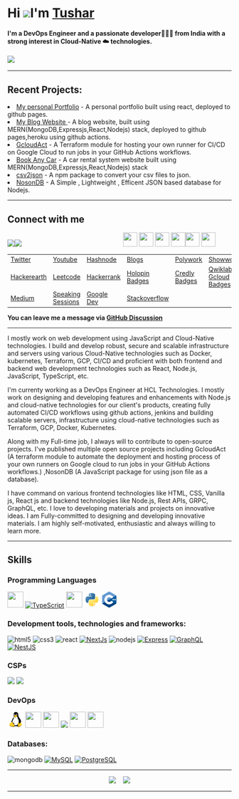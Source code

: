 # Hi ![](https://user-images.githubusercontent.com/18350557/176309783-0785949b-9127-417c-8b55-ab5a4333674e.gif)I'm <a href="https://tush-tr.github.io/">Tushar</a>

<h4>I'm a DevOps Engineer and a passionate developer🧑🏻‍💻  from India with a strong interest in Cloud-Native ☁️ technologies.</h4>

<img src="res/cover.png" />
<hr>

## Recent Projects:
<li><a href="https://tush-tr.github.io/">My personal Portfolio</a> - A personal portfolio built using react, deployed to github pages.
<li><a href="https://tush-tr.github.io/blogs/">My Blog Website </a>- A blog website, built using MERN(MongoDB,Expressjs,React,Nodejs) stack, deployed to github pages,heroku using github actions.
<li><a href="https://github.com/tush-tr/gcloudact">GcloudAct</a> - A Terraform module for hosting your own runner for CI/CD on Google Cloud to run jobs in your GitHub Actions workflows.
<li><a href="https://tush-tr.github.io/BookAnyCar/">Book Any Car</a> - A car rental system website built using MERN(MongoDB,Expressjs,React,Nodejs) stack 
<li><a href="https://www.npmjs.com/package/@tush-tr/csv2json">csv2json</a> - A npm package to convert your csv files to json.
<li><a href="https://www.npmjs.com/package/@tush-tr/nosondb">NosonDB</a> - A Simple , Lightweight , Efficent JSON based database for Nodejs.

 
<hr>

## Connect with me

<a href="https://www.twitter.com/tush_tr604" target="_blank" rel="noreferrer"><img
src="https://img.shields.io/twitter/follow/tush_tr604?logo=twitter&style=for-the-badge&color=0891b2&labelColor=1c1917"
/></a><a href="https://www.github.com/tush-tr" target="_blank" rel="noreferrer"><img
src="https://img.shields.io/github/followers/tush-tr?logo=github&style=for-the-badge&color=0891b2&labelColor=1c1917" /></a>&nbsp;&nbsp;&nbsp;&nbsp;&nbsp;&nbsp;&nbsp;&nbsp;&nbsp;&nbsp;&nbsp;&nbsp;&nbsp;&nbsp;&nbsp;&nbsp;&nbsp;&nbsp;&nbsp;&nbsp;&nbsp;&nbsp;&nbsp;&nbsp;&nbsp;&nbsp;&nbsp;&nbsp;&nbsp;&nbsp;&nbsp;&nbsp;&nbsp;&nbsp;&nbsp;&nbsp;&nbsp;&nbsp;&nbsp;&nbsp;&nbsp;&nbsp;&nbsp;&nbsp;&nbsp;&nbsp;&nbsp;&nbsp;&nbsp;&nbsp;&nbsp;&nbsp;&nbsp;&nbsp;&nbsp;&nbsp;&nbsp;
<a href="https://www.github.com/tush-tr" target="_blank" rel="noreferrer"><img src="https://raw.githubusercontent.com/danielcranney/readme-generator/main/public/icons/socials/github.svg" width="32" height="32" /></a> <a href="https://tusharrajpoot.hashnode.dev" target="_blank" rel="noreferrer"><img src="https://raw.githubusercontent.com/danielcranney/readme-generator/main/public/icons/socials/hashnode.svg" width="32" height="32" /></a> <a href="http://www.medium.com/@tush-tr" target="_blank" rel="noreferrer"><img src="https://raw.githubusercontent.com/danielcranney/readme-generator/main/public/icons/socials/medium.svg" width="32" height="32" /></a> <a href="https://www.twitter.com/tush_tr604" target="_blank" rel="noreferrer"><img src="https://raw.githubusercontent.com/danielcranney/readme-generator/main/public/icons/socials/twitter.svg" width="32" height="32" /></a><a href="https://linkedin.com/in/tushar-r-849510116" target="_blank" rel="noreferrer"><img src="https://cdn-icons-png.flaticon.com/512/174/174857.png" width="32" height="32" /></a> <a href="https://www.youtube.com/c/UCSL_wYi9WB-uPz2_OzKb7bg" target="_blank" rel="noreferrer"><img src="https://raw.githubusercontent.com/danielcranney/readme-generator/main/public/icons/socials/youtube.svg" width="32" height="32" /></a>

<table>
<tr>
<td> <a href="https://twitter.com/tush_tr604">Twitter</a></td>
<td><a href="https://www.youtube.com/channel/UCSL_wYi9WB-uPz2_OzKb7bg">Youtube</a></td>
<td><a href="https://hashnode.com/@tushtr">Hashnode</a>
</td>
<td><a href="https://blog.tusharrajpoot.com/">Blogs</a>
</td>
<td><a href="https://www.polywork.com/tushar_rajpoot">Polywork</a></td>
<td><a href="https://www.showwcase.com/tush-tr">Showwcase</a>
</td>
</tr>
<tr>
<td> <a href="https://www.hackerearth.com/@tusharrajput604">Hackerearth</a>
</td>
<td> <a href="https://leetcode.com/tush_tr/">Leetcode</a>
</td>
<td> <a href="https://www.hackerrank.com/tush_tr">Hackerrank</a>
</td>
<td> <a href="https://www.holopin.io/@tush_tr">Holopin Badges</a>
</td>
<td> <a href="https://www.credly.com/users/tushar-rajpoot/badges">Credly Badges</a>
</td>
<td> <a href="https://partner.cloudskillsboost.google/public_profiles/05b7760f-154e-4d97-a68e-471fee67d2ad">Qwiklabs Gcloud Badges</a></td>
</tr>
<tr>
<td> <a href="https://medium.com/@tush-tr">Medium</a>
</td>
<td>
<a href="https://sessionize.com/tushar-rajpoot">Speaking Sessions</a>
</td>
<td>
<a href="https://g.dev/tush_tr604">Google Dev</a>
</td>
<td>
<a href="https://stackoverflow.com/users/14154163/tushar-rajpoot">Stackoverflow</a>
</td>
</tr>
</table>

<b>You can leave me a message via <a href="https://github.com/tush-tr/tush-tr/discussions/categories/guest-book"> GitHub Discussion</a></b>

<hr>


<!-- Information -->
<p>
I mostly work on web development using JavaScript and Cloud-Native technologies. I build and develop robust, secure and scalable infrastructure and servers using various Cloud-Native technologies such as Docker, kubernetes, Terraform, GCP, CI/CD and proficient with both frontend and backend web development technologies such as React, Node.js, JavaScript, TypeScript, etc.</p>

<p>
 I'm currenty working as a DevOps Engineer at HCL Technologies. I mostly work on designing and developing features and enhancements with Node.js and cloud-native technologies for our client's products,
creating fully automated CI/CD workflows using github actions, jenkins
and building scalable servers, infrastructure using cloud-native technologies such as Terraform, GCP, Docker, Kubernetes.
</p>

<p>
 Along with my Full-time job, I always will to contribute to open-source projects. I've published multiple open source projects including GcloudAct (A terraform module to automate the deployment and hosting process of your own runners on Google cloud to run jobs in your GitHub Actions workflows.) ,NosonDB (A JavaScript package for using json file as a database).
</p>
 
<p>I have command on various frontend technologies like HTML, CSS, Vanilla js, React js and backend technologies like Node.js, Rest APIs, GRPC, GraphQL, etc. I love to developing materials and projects on innovative ideas. I am Fully-committed to designing and developing innovative materials. I am highly self-motivated, enthusiastic and always willing to learn more.</p>
<hr>


## Skills

### Programming Languages
<p float="left">
<img src="res/js.gif" height="36" width="36">
<a href="https://www.typescriptlang.org/" target="_blank" rel="noreferrer"><img src="https://raw.githubusercontent.com/danielcranney/readme-generator/main/public/icons/skills/typescript-colored.svg" width="36" height="36" alt="TypeScript" /></a>
<img src="https://raw.githubusercontent.com/itsksaurabh/itsksaurabh/master/assets/golang.gif"  height="36" width="36" />
<img src="https://raw.githubusercontent.com/devicons/devicon/master/icons/python/python-original.svg" height="36" width="36"/>
<img src="https://raw.githubusercontent.com/devicons/devicon/master/icons/cplusplus/cplusplus-original.svg" alt="cplusplus" height="36" width="36"/> 
</p>
<!-- ___________________________________________________________________________ -->

### Development tools, technologies and frameworks:
<p float="left">
<img src="res/html.gif" alt="html5" height="36" width="36"/> 
<img src="res/css.gif" alt="css3" height="36" width="36"/>
<img src="res/react.gif" alt="react" height="36" width="36"/>
<a href="https://nextjs.org/docs" target="_blank" rel="noreferrer"><img src="https://raw.githubusercontent.com/danielcranney/readme-generator/main/public/icons/skills/nextjs-colored.svg" width="36" height="36" alt="NextJs" /></a>
<img src="res/node.gif" alt="nodejs" height="36" width="36"/>
<a href="https://expressjs.com/" target="_blank" rel="noreferrer"><img src="https://raw.githubusercontent.com/danielcranney/readme-generator/main/public/icons/skills/express-colored.svg" width="36" height="36" alt="Express" /></a>
<a href="https://graphql.org/" target="_blank" rel="noreferrer"><img src="https://raw.githubusercontent.com/danielcranney/readme-generator/main/public/icons/skills/graphql-colored.svg" width="36" height="36" alt="GraphQL" /></a>
<a href="https://docs.nestjs.com/" target="_blank" rel="noreferrer"><img src="https://raw.githubusercontent.com/danielcranney/readme-generator/main/public/icons/skills/nestjs-colored.svg" width="36" height="36" alt="NestJS" /></a>
</p>
<!-- ______________________________________________________________________ -->

### CSPs
<p float="left">
<img src="res/social-icon-google-cloud-1200-630.png" height="36" >
<img src="res/Amazon-Web-Services-Logo-2006-2017-700x394.png" height="36" />

</p>


### DevOps
<p>
<img src="https://raw.githubusercontent.com/devicons/devicon/master/icons/linux/linux-original.svg" alt="linux" height="36" width="36"/>
<img src="res/docker.gif" height="36" width="36" >
<img src="res/k8s.gif"  height="36" width="36" >
<img src="https://raw.githubusercontent.com/itsksaurabh/itsksaurabh/master/assets/terraform.gif" height="36" />
<img src="res/cicd.gif"  height="36" width="36" />
<img src="res/ghactions.png"  height="36" width="36" />
</p>



### Databases:
<p>
<img src="res/mongo.gif" alt="mongodb" height="36" width="36"/>
<a href="https://www.mysql.com/" target="_blank" rel="noreferrer"><img src="https://raw.githubusercontent.com/danielcranney/readme-generator/main/public/icons/skills/mysql-colored.svg" width="36" height="36" alt="MySQL" /></a>
<a href="https://www.postgresql.org/" target="_blank" rel="noreferrer"><img src="https://raw.githubusercontent.com/danielcranney/readme-generator/main/public/icons/skills/postgresql-colored.svg" width="36" height="36" alt="PostgreSQL" /></a>
</p>

<hr>

<!-- [![@tush_tr's Holopin board](https://holopin.me/tush_tr)](https://holopin.io/@tush_tr) -->


<!-- <ul width="20%" float="left">
<li> <a href="https://twitter.com/tush_tr604">Twitter</a></li><li><a href="https://www.youtube.com/channel/UCSL_wYi9WB-uPz2_OzKb7bg">Youtube</a></li>
</ul>

<ul width="20%" float="center">
<li><a href="https://hashnode.com/@tushtr">Hashnode</a></li>
<li><a href="https://blog.tusharrajpoot.com/">Blogs</a></li>
<li><a href="https://www.polywork.com/tushar_rajpoot">Polywork</a></li>
<li><a href="https://www.showwcase.com/tush-tr">Showwcase</a></li>
</ul>

</p>

<!-- <p float="right"> -->

<!-- <p valign="right">

<li> <a href="https://www.hackerearth.com/@tusharrajput604">Hackerearth</a></li>
<li> <a href="https://leetcode.com/tush_tr/">Leetcode</a></li>
<li> <a href="https://www.hackerrank.com/tush_tr">Hackerrank</a></li>
<li> <a href="https://www.holopin.io/@tush_tr">Holopin Badges</a></li>
<li> <a href="https://www.credly.com/users/tushar-rajpoot/badges">Credly Badges</a></li>
<li> <a href="https://partner.cloudskillsboost.google/public_profiles/05b7760f-154e-4d97-a68e-471fee67d2ad">Qwiklabs Gcloud Badges</a></li>
<li> <a href="https://medium.com/@tush-tr">Medium</a></li>
</p> --> 


<p align="center">
  <img width="44%" src="https://github-readme-stats.vercel.app/api?username=tush-tr&theme=react&cache_seconds=30&hide_border=truek"/>&nbsp;&nbsp;&nbsp;
  <img width="44%" src="https://github-readme-streak-stats.herokuapp.com/?user=tush-tr&theme=react&cache_seconds=30&hide_border=true"/>
</p>

<hr>
